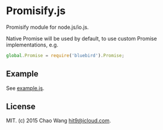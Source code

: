 Promisify.js
============

Promisify module for node.js/io.js.

Native Promise will be used by default, to use custom
Promise implementations, e.g.

```js
global.Promise = require('bluebird').Promise;
```

Example
-------

See [example.js](example.js).

License
-------

MIT. (c) 2015 Chao Wang <hit9@icloud.com>.
